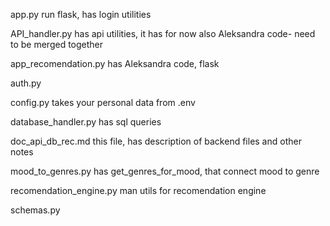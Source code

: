 
app.py run flask, has login utilities

API_handler.py has api utilities, it has for now also Aleksandra code- need to be merged together

app_recomendation.py has Aleksandra code, flask

auth.py 

config.py takes your personal data from .env

database_handler.py has sql queries

doc_api_db_rec.md this file, has description of backend files and other notes

mood_to_genres.py has get_genres_for_mood, that connect mood to genre

recomendation_engine.py man utils for recomendation engine

schemas.py 
